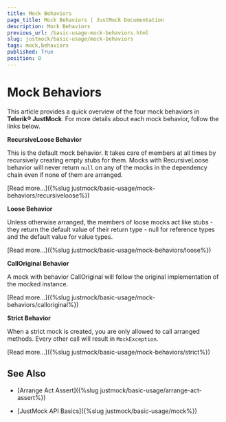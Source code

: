 ```yaml
---
title: Mock Behaviors
page_title: Mock Behaviors | JustMock Documentation
description: Mock Behaviors
previous_url: /basic-usage-mock-behaviors.html
slug: justmock/basic-usage/mock-behaviors
tags: mock,behaviors
published: True
position: 0
---
```


# Mock Behaviors

This article provides a quick overview of the four mock behaviors in __Telerik® JustMock__. For more details about each mock behavior, follow the links below.

__RecursiveLoose Behavior__

This is the default mock behavior. It takes care of members at all times by recursively creating empty stubs for them. Mocks with RecursiveLoose behavior will never return `null` on any of the mocks in the dependency chain even if none of them are arranged.

[Read more...]({%slug justmock/basic-usage/mock-behaviors/recursiveloose%})

__Loose Behavior__

Unless otherwise arranged, the members of loose mocks act like stubs - they return the default value of their return type - null for reference types and the default value for value types.

[Read more...]({%slug justmock/basic-usage/mock-behaviors/loose%})

__CallOriginal Behavior__

A mock with behavior CallOriginal will follow the original implementation of the mocked instance.

[Read more...]({%slug justmock/basic-usage/mock-behaviors/calloriginal%})

__Strict Behavior__

When a strict mock is created, you are only allowed to call arranged methods. Every other call will result in `MockException`.

[Read more...]({%slug justmock/basic-usage/mock-behaviors/strict%})

## See Also


 * [Arrange Act Assert]({%slug justmock/basic-usage/arrange-act-assert%})

 * [JustMock API Basics]({%slug justmock/basic-usage/mock%})
